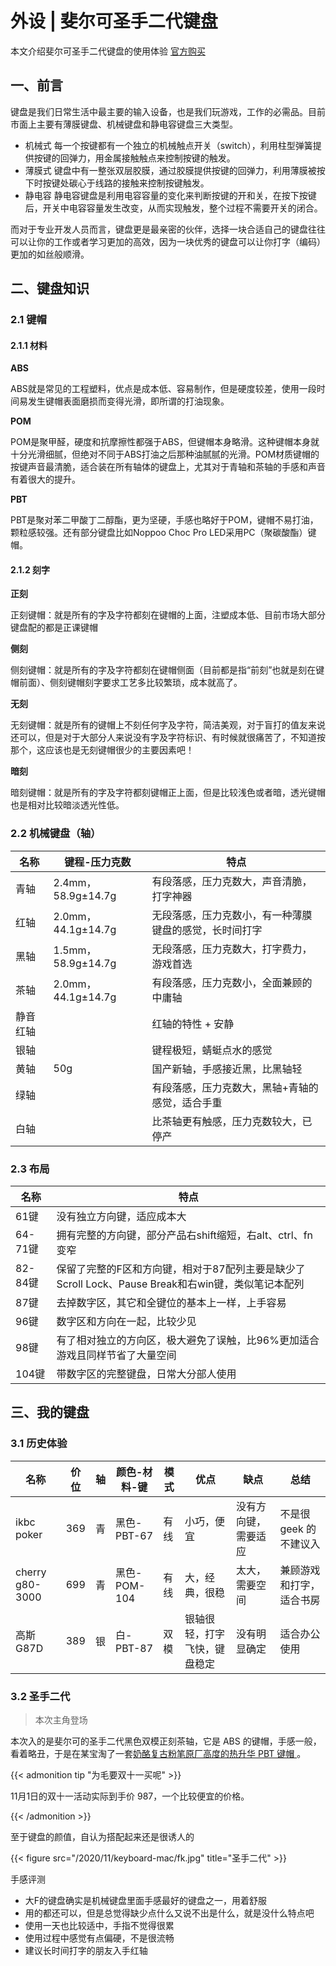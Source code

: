 # 外设 | 斐尔可圣手二代键盘

本文介绍斐尔可圣手二代键盘的使用体验 [官方购买](https://detail.tmall.com/item.htm?spm=a1z10.5-b-s.w4011-21194147467.56.1291578c5rZjFp&id=583184674550&rn=0456efcf7f3fee22b43f73989ec769dc&abbucket=6&sku_properties=5919063:6536025)

<!--more-->

## 一、前言

键盘是我们日常生活中最主要的输入设备，也是我们玩游戏，工作的必需品。目前市面上主要有薄膜键盘、机械键盘和静电容键盘三大类型。
- 机械式 每一个按键都有一个独立的机械触点开关（switch），利用柱型弹簧提供按键的回弹力，用金属接触触点来控制按键的触发。
- 薄膜式 键盘中有一整张双层胶膜，通过胶膜提供按键的回弹力，利用薄膜被按下时按键处碳心于线路的接触来控制按键触发。
- 静电容 静电容键盘是利用电容容量的变化来判断按键的开和关，在按下按键后，开关中电容容量发生改变，从而实现触发，整个过程不需要开关的闭合。

而对于专业开发人员而言，键盘更是最亲密的伙伴，选择一块合适自己的键盘往往可以让你的工作或者学习更加的高效，因为一块优秀的键盘可以让你打字（编码）更加的如丝般顺滑。


## 二、键盘知识

### 2.1 键帽

#### 2.1.1 材料

**ABS**

ABS就是常见的工程塑料，优点是成本低、容易制作，但是硬度较差，使用一段时间易发生键帽表面磨损而变得光滑，即所谓的打油现象。

**POM**

POM是聚甲醛，硬度和抗摩擦性都强于ABS，但键帽本身略滑。这种键帽本身就十分光滑细腻，但绝对不同于ABS打油之后那种油腻腻的光滑。POM材质键帽的按键声音最清脆，适合装在所有轴体的键盘上，尤其对于青轴和茶轴的手感和声音有着很大的提升。

**PBT**

PBT是聚对苯二甲酸丁二醇酯，更为坚硬，手感也略好于POM，键帽不易打油，颗粒感较强。还有部分键盘比如Noppoo Choc Pro LED采用PC（聚碳酸酯）键帽。

#### 2.1.2 刻字

**正刻**

正刻键帽：就是所有的字及字符都刻在键帽的上面，注塑成本低、目前市场大部分键盘配的都是正课键帽

**侧刻**

侧刻键帽：就是所有的字及字符都刻在键帽侧面（目前都是指“前刻”也就是刻在键帽前面）、侧刻键帽刻字要求工艺多比较繁琐，成本就高了。

**无刻**

无刻键帽：就是所有的键帽上不刻任何字及字符，简洁美观，对于盲打的值友来说还可以，但是对于大部分人来说没有字及字符标识、有时候就很痛苦了，不知道按那个，这应该也是无刻键帽很少的主要因素吧！

**暗刻**

暗刻键帽：就是所有的字及字符都刻键帽正上面，但是比较浅色或者暗，透光键帽也是相对比较暗淡透光性低。

### 2.2 机械键盘（轴）

| 名称     | 键程-压力克数      | 特点                                                   |
| -------- | ------------------ | ------------------------------------------------------ |
| 青轴     | 2.4mm，58.9g±14.7g | 有段落感，压力克数大，声音清脆，打字神器               |
| 红轴     | 2.0mm，44.1g±14.7g | 无段落感，压力克数小，有一种薄膜键盘的感觉，长时间打字 |
| 黑轴     | 1.5mm，58.9g±14.7g | 无段落感，压力克数大，打字费力，游戏首选               |
| 茶轴     | 2.0mm，44.1g±14.7g | 有段落感，压力克数小，全面兼顾的中庸轴                 |
| 静音红轴 |                    | 红轴的特性 + 安静                                      |
| 银轴     |                    | 键程极短，蜻蜓点水的感觉                               |
| 黄轴     | 50g                | 国产新轴，手感接近黑，比黑轴轻                         |
| 绿轴     |                    | 有段落感，压力克数大，黑轴+青轴的感觉，适合手重        |
| 白轴     |                    | 比茶轴更有触感，压力克数较大，已停产                   |

### 2.3 布局

| 名称    | 特点                                                                                               |
| ------- | -------------------------------------------------------------------------------------------------- |
| 61键    | 没有独立方向键，适应成本大                                                                         |
| 64-71键 | 拥有完整的方向键，部分产品右shift缩短，右alt、ctrl、fn变窄                                         |
| 82-84键 | 保留了完整的F区和方向键，相对于87配列主要是缺少了Scroll Lock、Pause Break和右win键，类似笔记本配列 |
| 87键    | 去掉数字区，其它和全键位的基本上一样，上手容易                                                     |
| 96键    | 数字区和方向在一起，比较少见                                                                       |
| 98键    | 有了相对独立的方向区，极大避免了误触，比96%更加适合游戏且同样节省了大量空间                        |
| 104键   | 带数字区的完整键盘，日常大分部人使用                                                               |

## 三、我的键盘

### 3.1 历史体验

| 名称 | 价位 | 轴 | 颜色-材料-键 | 模式 | 优点 | 缺点 | 总结 |
| ------ | ---- | ---- | ---- | ---- | ---- | ---- | ---- |
| ikbc poker   | 369  | 青 | 黑色-PBT-67 | 有线 | 小巧，便宜 | 没有方向键，需要适应 | 不是很 geek 的不建议入 |
| cherry g80-3000   | 699  | 青 | 黑色-POM-104 | 有线 | 大，经典，很稳 | 太大，需要空间 | 兼顾游戏和打字，适合书房 |
| 高斯 G87D   | 389 | 银 | 白-PBT-87 | 双模 | 银轴很轻，打字飞快，键盘稳定 | 没有明显确定 | 适合办公使用 |

### 3.2 圣手二代

> 本次主角登场

本次入的是斐尔可的圣手二代黑色双模正刻茶轴，它是 ABS 的键帽，手感一般，看着略丑，于是在某宝淘了一套[奶酪复古粉笔原厂高度的热升华 PBT 键帽 ](https://detail.tmall.com/item.htm?id=577659202528&price=249-399&sourceType=item&sourceType=item&suid=7f1da966-4143-4b59-a6fc-73d4bf78bbdb&shareUniqueId=5344801782&ut_sk=1.XwUTUa3JBGIDABx0Zm+awBOE_21646297_1605146821324.DingTalk.1&un=a4ea2062ec139e8146e6040d6f65052e&share_crt_v=1&cpp=1&shareurl=true&spm=a313p.22.2yb.1203008063801&short_name=h.4dkNnhL&bxsign=scdP8G6A8vMx_KVV74L6UeflCZQBQ5OfeA8oHKuVF9erMqiMFhBWvOJ4jNcfBNPDNEdzjdrbOBXIq1G7DyR0AboTMmEIcRUE80pSxn559_vp0M&app=chrome&skuId=4187824046313)。

{{< admonition tip "为毛要双十一买呢" >}}

11月1日的双十一活动实际到手价 987，一个比较便宜的价格。

{{< /admonition >}}

至于键盘的颜值，自认为搭配起来还是很诱人的

{{< figure src="/2020/11/keyboard-mac/fk.jpg" title="圣手二代" >}}

手感评测
- 大F的键盘确实是机械键盘里面手感最好的键盘之一，用着舒服
- 用的都还可以，但是总觉得缺少点什么又说不出是什么，就是没什么特点吧
- 使用一天也比较适中，手指不觉得很累
- 使用过程中感觉有点偏硬，不是很流畅
- 建议长时间打字的朋友入手红轴

